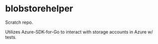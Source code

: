 # blobstorehelper

Scratch repo.

Utilizes Azure-SDK-for-Go to interact with storage accounts in Azure w/ tests.
